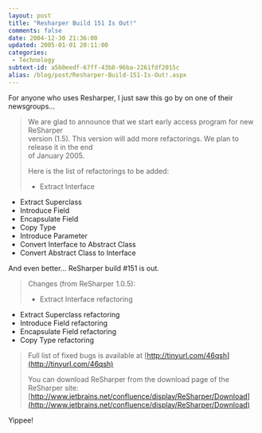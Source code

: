 ```yaml
---
layout: post
title: "Resharper Build 151 Is Out!"
comments: false
date: 2004-12-30 21:36:00
updated: 2005-01-01 20:11:00
categories:
 - Technology
subtext-id: a5b0eedf-67ff-43b8-96ba-2261fdf2015c
alias: /blog/post/Resharper-Build-151-Is-Out!.aspx
---
```



For anyone who uses Resharper, I just saw this go by on one of their newsgroups...

> We are glad to announce that we start early access program for new ReSharper   
version (1.5). This version will add more refactorings. We plan to release it in the end   
of January 2005. 
> 
> Here is the list of refactorings to be added: 
> 
> * Extract Interface   
* Extract Superclass   
* Introduce Field   
* Encapsulate Field   
* Copy Type   
* Introduce Parameter   
* Convert Interface to Abstract Class   
* Convert Abstract Class to Interface 

And even better... ReSharper build #151 is out.

> Changes (from ReSharper 1.0.5):
> 
> * Extract Interface refactoring   
* Extract Superclass refactoring   
* Introduce Field refactoring   
* Encapsulate Field refactoring   
* Copy Type refactoring 
> 
> Full list of fixed bugs is available at [http://tinyurl.com/46qsh](http://tinyurl.com/46qsh)
> 
> You can download ReSharper from the download page of the ReSharper site:   
[http://www.jetbrains.net/confluence/display/ReSharper/Download](http://www.jetbrains.net/confluence/display/ReSharper/Download)

Yippee!

